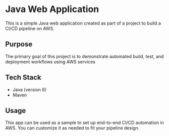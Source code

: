 # Java Web Application

This is a simple Java web application created as part of a project to build a CI/CD pipeline on AWS.

## Purpose

The primary goal of this project is to demonstrate automated build, test, and deployment workflows using AWS services

## Tech Stack

- Java (version 8)
- Maven

## Usage

This app can be used as a sample to set up end-to-end CI/CD automation in AWS. You can customize it as needed to fit your pipeline design.
